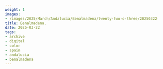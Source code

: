 ```yaml
---
weight: 1
images:
- /images/2025/March/Andalucia/Benalmadena/twenty-two-o-three/20250322-_DSC9280.jpg
title: Benalmadena.
date: 2025-03-22
tags:
- archive
- digital
- color
- spain
- andalucia
- benalmadena
---
```


